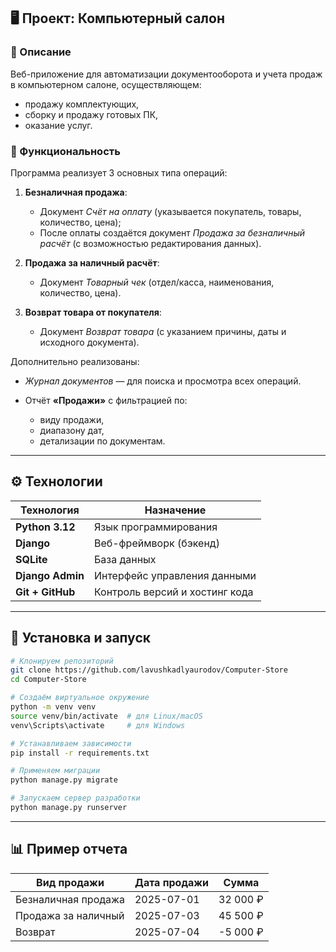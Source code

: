 ## 🖥️ Проект: Компьютерный салон

### 📘 Описание

Веб-приложение для автоматизации документооборота и учета продаж в компьютерном салоне, осуществляющем:

* продажу комплектующих,
* сборку и продажу готовых ПК,
* оказание услуг.

### 📄 Функциональность

Программа реализует 3 основных типа операций:

1. **Безналичная продажа**:

   * Документ *Счёт на оплату* (указывается покупатель, товары, количество, цена);
   * После оплаты создаётся документ *Продажа за безналичный расчёт* (с возможностью редактирования данных).
2. **Продажа за наличный расчёт**:

   * Документ *Товарный чек* (отдел/касса, наименования, количество, цена).
3. **Возврат товара от покупателя**:

   * Документ *Возврат товара* (с указанием причины, даты и исходного документа).

Дополнительно реализованы:

* *Журнал документов* — для поиска и просмотра всех операций.
* Отчёт **«Продажи»** с фильтрацией по:

  * виду продажи,
  * диапазону дат,
  * детализации по документам.

---

## ⚙️ Технологии

| Технология                                 | Назначение                     |
| ------------------------------------------ | ------------------------------ |
| **Python 3.12**                             | Язык программирования          |
| **Django**                                 | Веб-фреймворк (бэкенд)         |
| **SQLite**                                 | База данных                    |
| **Django Admin**                           | Интерфейс управления данными   |
| **Git + GitHub**                           | Контроль версий и хостинг кода |

---

## 🚀 Установка и запуск

```bash
# Клонируем репозиторий
git clone https://github.com/lavushkadlyaurodov/Computer-Store
cd Computer-Store

# Создаём виртуальное окружение
python -m venv venv
source venv/bin/activate  # для Linux/macOS
venv\Scripts\activate     # для Windows

# Устанавливаем зависимости
pip install -r requirements.txt

# Применяем миграции
python manage.py migrate

# Запускаем сервер разработки
python manage.py runserver
```

---

## 📊 Пример отчета

| Вид продажи         | Дата продажи | Сумма    |
| ------------------- | ------------ | -------- |
| Безналичная продажа | 2025-07-01   | 32 000 ₽ |
| Продажа за наличный | 2025-07-03   | 45 500 ₽ |
| Возврат             | 2025-07-04   | -5 000 ₽ |


